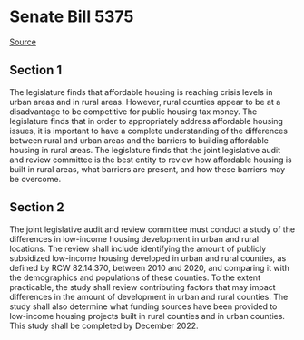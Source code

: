 # Senate Bill 5375

[Source](http://lawfilesext.leg.wa.gov/biennium/2021-22/Xml/Bills/Senate%20Bills/5375.xml)
## Section 1
The legislature finds that affordable housing is reaching crisis levels in urban areas and in rural areas. However, rural counties appear to be at a disadvantage to be competitive for public housing tax money. The legislature finds that in order to appropriately address affordable housing issues, it is important to have a complete understanding of the differences between rural and urban areas and the barriers to building affordable housing in rural areas. The legislature finds that the joint legislative audit and review committee is the best entity to review how affordable housing is built in rural areas, what barriers are present, and how these barriers may be overcome.

## Section 2
The joint legislative audit and review committee must conduct a study of the differences in low-income housing development in urban and rural locations. The review shall include identifying the amount of publicly subsidized low-income housing developed in urban and rural counties, as defined by RCW 82.14.370, between 2010 and 2020, and comparing it with the demographics and populations of these counties. To the extent practicable, the study shall review contributing factors that may impact differences in the amount of development in urban and rural counties. The study shall also determine what funding sources have been provided to low-income housing projects built in rural counties and in urban counties. This study shall be completed by December 2022.
